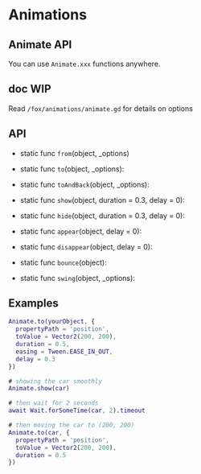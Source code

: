 # Animations

## Animate API

You can use `Animate.xxx` functions anywhere.

## doc WIP

Read `/fox/animations/animate.gd` for details on options

## API

- static func `from`(object, \_options)

- static func `to`(object, \_options):

- static func `toAndBack`(object, \_options):

- static func `show`(object, duration = 0.3, delay = 0):

- static func `hide`(object, duration = 0.3, delay = 0):

- static func `appear`(object, delay = 0):

- static func `disappear`(object, delay = 0):

- static func `bounce`(object):

- static func `swing`(object, \_options):

## Examples

```gd
Animate.to(yourObject, {
  propertyPath = 'position',
  toValue = Vector2(200, 200),
  duration = 0.5,
  easing = Tween.EASE_IN_OUT,
  delay = 0.3
})
```

```gd
# showing the car smoothly
Animate.show(car)

# then wait for 2 seconds
await Wait.forSomeTime(car, 2).timeout

# then moving the car to (200, 200)
Animate.to(car, {
  propertyPath = 'position',
  toValue = Vector2(200, 200),
  duration = 0.5
})
```
